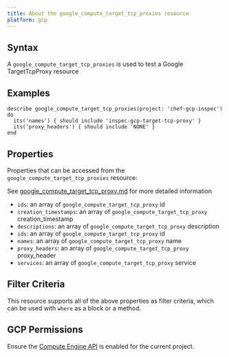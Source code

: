 ```yaml
---
title: About the google_compute_target_tcp_proxies resource
platform: gcp
---
```


## Syntax
A `google_compute_target_tcp_proxies` is used to test a Google TargetTcpProxy resource

## Examples
```
describe google_compute_target_tcp_proxies(project: 'chef-gcp-inspec') do
  its('names') { should include 'inspec-gcp-target-tcp-proxy' }
  its('proxy_headers') { should include 'NONE' }
end
```

## Properties
Properties that can be accessed from the `google_compute_target_tcp_proxies` resource:

See [google_compute_target_tcp_proxy.md](google_compute_target_tcp_proxy.md) for more detailed information
  * `ids`: an array of `google_compute_target_tcp_proxy` id
  * `creation_timestamps`: an array of `google_compute_target_tcp_proxy` creation_timestamp
  * `descriptions`: an array of `google_compute_target_tcp_proxy` description
  * `ids`: an array of `google_compute_target_tcp_proxy` id
  * `names`: an array of `google_compute_target_tcp_proxy` name
  * `proxy_headers`: an array of `google_compute_target_tcp_proxy` proxy_header
  * `services`: an array of `google_compute_target_tcp_proxy` service

## Filter Criteria
This resource supports all of the above properties as filter criteria, which can be used
with `where` as a block or a method.

## GCP Permissions

Ensure the [Compute Engine API](https://console.cloud.google.com/apis/library/compute.googleapis.com/) is enabled for the current project.
